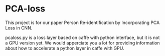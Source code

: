 # PCA-loss
This project is for our paper Person Re-identification by Incorporating PCA Loss in CNN.

pcaloss.py is a loss layer based on caffe with python interface, but it is not a GPU version yet. We would apperciate you a lot for providing information about how to accelerate a python layer in caffe with GPU.

